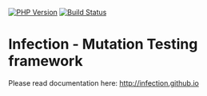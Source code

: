 [![PHP Version](https://img.shields.io/badge/php-7.0%2B-blue.svg)](https://packagist.org/packages/infection/infection) [![Build Status](https://travis-ci.org/infection/infection.svg?branch=master)](https://travis-ci.org/infection/infection)

Infection - Mutation Testing framework
=========

Please read documentation here: http://infection.github.io
